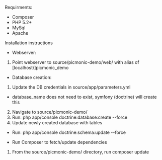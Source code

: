 Requirments:
* Composer
* PHP 5.2+
* MySql
* Apache

Installation instructions

* Webserver:
1) Point webserver to source/picmonic-demo/web/ with alias of [localhost/]picmonic_demo

* Database creation:
1) Update the DB credentials in source/app/parameters.yml
- database_name does not need to exist, symfony (doctrine) will create this
2) Navigate to source/picmonic-demo/
3) Run: php app/console doctrine:database:create --force
4) Update newly created database with tables
- Run: php app/console doctrine:schema:update --force

* Run Composer to fetch/update dependencies
1) From the source/picmonic-demo/ directory, run composer update


